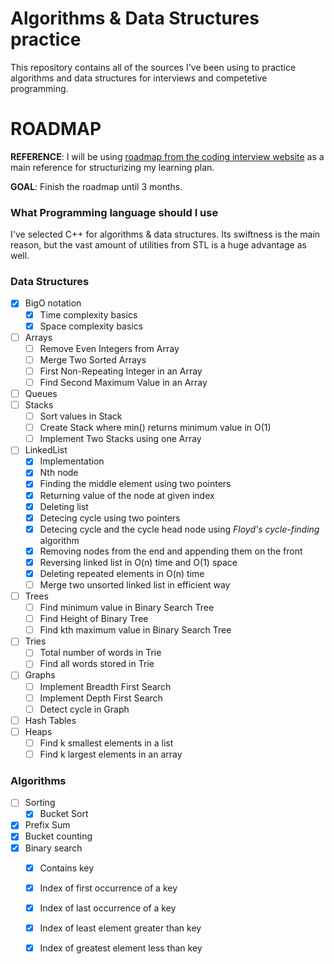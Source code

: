 # Algorithms & Data Structures practice

This repository contains all of the sources I've been using to practice algorithms and data structures for interviews and competetive programming.

# ROADMAP

__REFERENCE__: I will be using [roadmap from the coding interview website](https://www.codinginterview.com/interview-roadmap) as a main reference for structurizing my learning plan.

__GOAL__: Finish the roadmap until 3 months.

### What Programming language should I use

I've selected C++ for algorithms & data structures. Its swiftness is the main reason, but the vast amount of utilities from STL is a huge advantage as well.

### Data Structures
- [x] BigO notation
  - [x] Time complexity basics
  - [x] Space complexity basics
- [ ] Arrays
  - [ ] Remove Even Integers from Array
  - [ ] Merge Two Sorted Arrays
  - [ ] First Non-Repeating Integer in an Array
  - [ ] Find Second Maximum Value in an Array
- [ ] Queues
- [ ] Stacks
  - [ ] Sort values in Stack
  - [ ] Create Stack where min() returns minimum value in O(1)
  - [ ] Implement Two Stacks using one Array
- [ ] LinkedList
  - [x] Implementation
  - [x] Nth node
  - [x] Finding the middle element using two pointers
  - [x] Returning value of the node at given index
  - [x] Deleting list
  - [x] Detecing cycle using two pointers
  - [x] Detecing cycle and the cycle head node using *Floyd's cycle-finding* algorithm
  - [x] Removing nodes from the end and appending them on the front
  - [x] Reversing linked list in O(n) time and O(1) space
  - [x] Deleting repeated elements in O(n) time
  - [ ] Merge two unsorted linked list in efficient way
- [ ] Trees
  - [ ] Find minimum value in Binary Search Tree
  - [ ] Find Height of Binary Tree
  - [ ] Find kth maximum value in Binary Search Tree
- [ ] Tries
  - [ ] Total number of words in Trie
  - [ ] Find all words stored in Trie
- [ ] Graphs
  - [ ] Implement Breadth First Search
  - [ ] Implement Depth First Search
  - [ ] Detect cycle in Graph
- [ ] Hash Tables
- [ ] Heaps
  - [ ] Find k smallest elements in a list
  - [ ] Find k largest elements in an array

### Algorithms 
- [ ] Sorting
  - [x] Bucket Sort
- [x] Prefix Sum
- [x] Bucket counting
- [x] Binary search
  - [x] Contains key
  - [x] Index of first occurrence of a key
  - [x] Index of last occurrence of a key
  - [x] Index of least element greater than key
  - [x] Index of greatest element less than key
    
  
